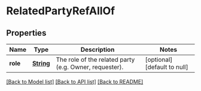 # RelatedPartyRefAllOf
## Properties

Name | Type | Description | Notes
------------ | ------------- | ------------- | -------------
**role** | [**String**](string.md) | The role of the related party (e.g. Owner, requester). | [optional] [default to null]

[[Back to Model list]](../README.md#documentation-for-models) [[Back to API list]](../README.md#documentation-for-api-endpoints) [[Back to README]](../README.md)

